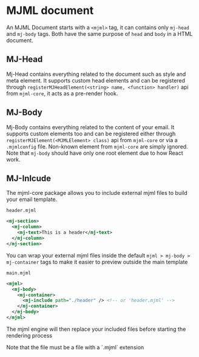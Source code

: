 # MJML document

An MJML Document starts with a `<mjml>` tag, it can contains only `mj-head` and `mj-body` tags. Both have the same purpose of `head` and `body` in a HTML document.

## MJ-Head

Mj-Head contains everything related to the document such as style and meta element. It supports custom head elements and can be registered through `registerMJHeadElement(<string> name, <function> handler)` api from `mjml-core`, it acts as a pre-render hook.


## MJ-Body

Mj-Body contains everything related to the content of your email. It supports custom elements too and can be registered either through `registerMJElement(<MJMLElement> class)` api from `mjml-core` or via a `.mjmlconfig` file. Non-known element from `mjml-core` are simply ignored. Note that `mj-body` should have only one root element due to how React work.


## MJ-Inlcude

The mjml-core package allows you to include external mjml files to build your email template.

`header.mjml`
``` xml
<mj-section>
  <mj-column>
    <mj-text>This is a header</mj-text>
  </mj-column>
</mj-section>
```

You can wrap your external mjml files inside the default `mjml > mj-body > mj-container`
tags to make it easier to preview outside the main template

`main.mjml`
``` xml
<mjml>
  <mj-body>
    <mj-container>
      <mj-include path="./header" /> <!-- or 'header.mjml' -->
    </mj-container>
  </mj-body>
</mjml>
```

The mjml engine will then replace your included files before starting the rendering process

<aside class="notice">
Note that the file must be a file with a `.mjml` extension
</aside>
